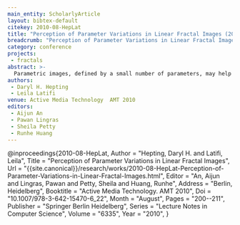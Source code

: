 ```yaml
---
main_entity: ScholarlyArticle
layout: bibtex-default
citekey: 2010-08-HepLat
title: "Perception of Parameter Variations in Linear Fractal Images (2010)"
breadcrumb: "Perception of Parameter Variations in Linear Fractal Images (2010)"
category: conference
projects:
 - fractals
abstract: >-
  Parametric images, defined by a small number of parameters, may help to democratize access to image creation because simple parameter manipulations can yield interesting variations. Foe example, many people appreciate the aesthetics of fractal images, but few are inclined to engage in the mathematics needed to create them. A perception-driven interface for fractal image creation could find a wide audience as people could use it as an outlet for their own creative expression. This paper discusses some first steps along that path, with a study and analysis of how participants perceived changes between smoothly varying images. Further steps towards a perception-driven interface are then laid out.
authors:
 - Daryl H. Hepting
 - Leila Latifi
venue: Active Media Technology  AMT 2010
editors:
 - Aijun An
 - Pawan Lingras
 - Sheila Petty
 - Runhe Huang
---
```

@inproceedings{2010-08-HepLat,
	Author =  "Hepting, Daryl H. and Latifi, Leila",
	Title =  "Perception of Parameter Variations in Linear Fractal Images",
	Url = \"{{site.canonical}}/research/works/2010-08-HepLat-Perception-of-Parameter-Variations-in-Linear-Fractal-Images.html\",
	Editor =  "An, Aijun and Lingras, Pawan and Petty, Sheila and Huang, Runhe",
	Address =  "Berlin, Heidelberg",
	Booktitle =  "Active Media Technology. AMT 2010",
	Doi =  "10.1007/978-3-642-15470-6\_22",
	Month =  "August",
	Pages =  "200--211",
	Publisher =  "Springer Berlin Heidelberg",
	Series =  "Lecture Notes in Computer Science",
	Volume =  "6335",
	Year =  "2010",
}
